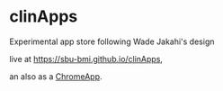 # clinApps

Experimental app store following Wade Jakahi's design

live at https://sbu-bmi.github.io/clinApps,

an also as a [ChromeApp](https://chrome.google.com/webstore/search/clinApps).
